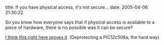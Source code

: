title: If you have physical access, it's not secure...
date: 2005-04-06 21:30:22 

So you know how everyone says that if physical access is available to a piece of hardware, there is no possible was it can be secure?

[I think this right here proves it][1]. (Deprotecting a PIC12c508a, the hard way)

   [1]: http://www.rampantapathy.co.uk/12c508a.html

